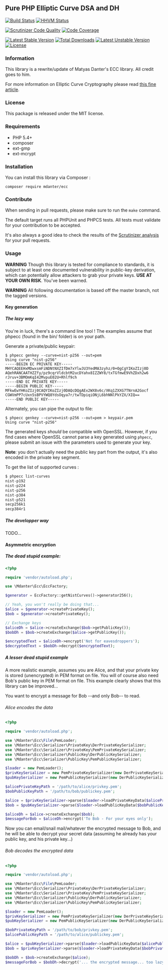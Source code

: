 ## Pure PHP Elliptic Curve DSA and DH

[![Build Status](https://travis-ci.org/mdanter/phpecc.svg?branch=master)](https://travis-ci.org/mdanter/phpecc)
[![HHVM Status](http://hhvm.h4cc.de/badge/mdanter/ecc.svg)](http://hhvm.h4cc.de/package/mdanter/ecc)

[![Scrutinizer Code Quality](https://scrutinizer-ci.com/g/mdanter/phpecc/badges/quality-score.png?b=master)](https://scrutinizer-ci.com/g/mdanter/phpecc?branch=master)
[![Code Coverage](https://scrutinizer-ci.com/g/mdanter/phpecc/badges/coverage.png?b=master)](https://scrutinizer-ci.com/g/mdanter/phpecc/?branch=master)

[![Latest Stable Version](https://poser.pugx.org/mdanter/ecc/v/stable.png)](https://packagist.org/packages/mdanter/ecc)
[![Total Downloads](https://poser.pugx.org/mdanter/ecc/downloads.png)](https://packagist.org/packages/mdanter/ecc)
[![Latest Unstable Version](https://poser.pugx.org/mdanter/ecc/v/unstable.png)](https://packagist.org/packages/mdanter/ecc)
[![License](https://poser.pugx.org/mdanter/ecc/license.png)](https://packagist.org/packages/mdanter/ecc)

### Information

This library is a rewrite/update of Matyas Danter's ECC library. All credit goes to him.

For more information on Elliptic Curve Cryptography please read [this fine article](http://www.matyasdanter.com/2010/12/elliptic-curve-php-oop-dsa-and-diffie-hellman/).

### License

This package is released under the MIT license.

### Requirements

* PHP 5.4+
* composer
* ext-gmp
* ext-mcrypt

### Installation

You can install this library via Composer :

`composer require mdanter/ecc`

### Contribute

When sending in pull requests, please make sure to run the `make` command.

The default target runs all PHPUnit and PHPCS tests. All tests
must validate for your contribution to be accepted.

It's also always a good idea to check the results of the [Scrutinizer analysis](https://scrutinizer-ci.com/g/mdanter/phpecc/) for your pull requests.

### Usage

**WARNING** Though this library is tested for compliance to standards, it is subject to at least one documented vulnerability in public-key derivation, which can potentially allow attackers to grab your private keys. **USE AT YOUR OWN RISK**. You've been warned.

**WARNING** All following documentation is based off the master branch, not the tagged versions.

#### Key generation

##### The lazy way

You're in luck, there's a command line tool ! The examples assume that phpecc (found in the bin/ folder) is on your path.

Generate a private/public keypair:

```
$ phpecc genkey --curve=nist-p256 --out=pem
Using curve "nist-p256"
-----BEGIN EC PRIVATE KEY-----
MHYCAQEEHxMDwxsmFiNDNtNXZIfDm7xYlwJU3YedMA3zyhz/0+OgCgYIKoZIzj0D
AQehRANCAATHZZfy/pz9cqrVldcbtM2ucDYahx8IZZWY8/txTGfmwE9VhZDxh2w6
rJruv+3BMOmKqI42MvpuE02U+Rhlf9ch
-----END EC PRIVATE KEY-----
-----BEGIN PUBLIC KEY-----
MFkwEwYHKoZIzj0CAQYIKoZIzj0DAQcDQgAEx2WX8v6c/XKq1ZXXG7TNrnA2Gocf
CGWVmPP7cUxn5sBPVYWQ8YdsOqya7r/twTDpiqiONjL6bhNNlPkYZX/XIQ==
-----END PUBLIC KEY-----
```

Alternately, you can pipe the output to file:

```
$ phpecc genkey --curve=nist-p256 --out=pem > keypair.pem
Using curve "nist-p256"
```

The generated keys *should* be compatible with OpenSSL. However, if you find cases where OpenSSL cannot parse a key generated using `phpecc`, please submit an issue with the parameters used to generate your key.

**Note**: you don't actually need the public key part from the output, it's also encoded in the private key segment.

To get the list of supported curves :

```bash
$ phpecc list-curves
nist-p192
nist-p224
nist-p256
nist-p384
nist-p521
secp256k1
secp384r1
```

##### The developper way

TODO...

#### Asymmetric encryption

##### The dead stupid example:

```php
<?php

require 'vendor/autoload.php';

use \Mdanter\Ecc\EccFactory;

$generator = EccFactory::getNistCurves()->generator256();

// Yeah, you won't really be doing that...
$alice = $generator->createPrivateKey();
$bob = $generator->createPrivateKey();

// Exchange keys
$aliceDh = $alice->createExchange($bob->getPublicKey());
$bobDh = $bob->createExchange($alice->getPublicKey());

$encryptedText = $aliceDh->encrypt('Not for eavesdroppers');
$decryptedText = $bobDh->decrypt($encryptedText);
```

##### A lesser dead stupid example

A more realistic example, assumes you are Alice, and that your private key is stored (unencrypted) in PEM format on file. You will of course also need Bob's public key in PEM format on file. This example clearly shows that this library can be improved...

You want to encrypt a message for Bob --and only Bob-- to read.

###### Alice encodes the data

```php
<?php

require 'vendor/autoload.php';

use \Mdanter\Ecc\File\PemLoader;
use \Mdanter\Ecc\Serializer\PrivateKey\DerPrivateKeySerializer;
use \Mdanter\Ecc\Serializer\PrivateKey\PemPrivateKeySerializer;
use \Mdanter\Ecc\Serializer\PublicKey\DerPublicKeySerializer;
use \Mdanter\Ecc\Serializer\PublicKey\PemPublicKeySerializer;

$loader = new PemLoader();
$privKeySerializer = new PemPrivateKeySerializer(new DerPrivateKeySerializer());
$pubKeySerializer = new PemPublicKeySerializer(new DerPublicKeySerializer());

$alicePrivateKeyPath = '/path/to/alice/privkey.pem';
$bobPublicKeyPath = '/path/to/bob/publickey.pem';

$alice = $privKeySerializer->parse($loader->loadPrivateKeyData($alicePrivateKeyPath));
$bob = $pubKeySerializer->parse($loader->loadPublicKeyData($bobPublicKeyPath));

$aliceDh = $alice->createExchange($bob);
$messageForBob = $aliceDh->encrypt('To Bob - For your eyes only');
```

Now you can email/snail mail/whatever the encrypted message to Bob, and he will be able to decrypt your secret data (assuming he already has your public key, and his private key...)

###### Bob decodes the encrypted data

```php
<?php

require 'vendor/autoload.php';

use \Mdanter\Ecc\File\PemLoader;
use \Mdanter\Ecc\Serializer\PrivateKey\DerPrivateKeySerializer;
use \Mdanter\Ecc\Serializer\PrivateKey\PemPrivateKeySerializer;
use \Mdanter\Ecc\Serializer\PublicKey\DerPublicKeySerializer;
use \Mdanter\Ecc\Serializer\PublicKey\PemPublicKeySerializer;

$loader = new PemLoader();
$privKeySerializer = new PemPrivateKeySerializer(new DerPrivateKeySerializer());
$pubKeySerializer = new PemPublicKeySerializer(new DerPublicKeySerializer());

$bobPrivateKeyPath = '/path/to/bob/privkey.pem';
$alicePublicKeyPath = '/path/to/alice/publickey.pem';

$alice = $pubKeySerializer->parse($loader->loadPublicKeyData($alicePublicKeyPath));
$bob = $privKeySerializer->parse($loader->loadPrivateKeyData($bobPrivateKeyPath));

$bobDh = $bob->createExchange($alice);
$messageForBob = $bobDh->decrypt('... the encrypted message... too lazy to actually generate the encoded message');
```
